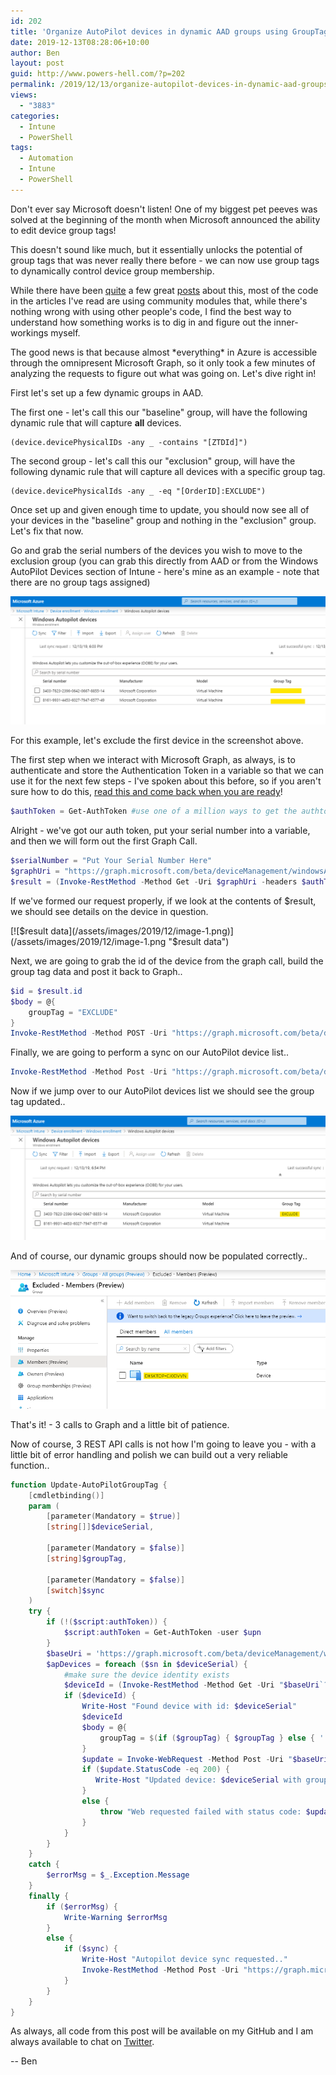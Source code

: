 ```yaml
---
id: 202
title: 'Organize AutoPilot devices in dynamic AAD groups using GroupTags & PowerShell'
date: 2019-12-13T08:28:06+10:00
author: Ben
layout: post
guid: http://www.powers-hell.com/?p=202
permalink: /2019/12/13/organize-autopilot-devices-in-dynamic-aad-groups-using-grouptags-powershell/
views:
  - "3883"
categories:
  - Intune
  - PowerShell
tags:
  - Automation
  - Intune
  - PowerShell
---
```

Don't ever say Microsoft doesn't listen! One of my biggest pet peeves was solved at the beginning of the month when Microsoft announced the ability to edit device group tags!

This doesn't sound like much, but it essentially unlocks the potential of group tags that was never really there before - we can now use group tags to dynamically control device group membership.

<!--more-->

While there have been [quite](https://oofhours.com/2019/11/25/now-you-can-edit-group-tags-and-computer-names-for-windows-autopilot-devices/) a few great [posts](https://blog.alschneiter.com/2019/11/26/edit-group-tag-and-computer-name-in-windows-autopilot/) about this, most of the code in the articles I've read are using community modules that, while there's nothing wrong with using other people's code, I find the best way to understand how something works is to dig in and figure out the inner-workings myself.

The good news is that because almost \*everything\* in Azure is accessible through the omnipresent Microsoft Graph, so it only took a few minutes of analyzing the requests to figure out what was going on. Let's dive right in!

First let's set up a few dynamic groups in AAD.

The first one - let's call this our "baseline" group, will have the following dynamic rule that will capture **all** devices.

<pre class="wp-block-code"><code>(device.devicePhysicalIDs -any _ -contains "[ZTDId]")</code></pre>

The second group - let's call this our "exclusion" group, will have the following dynamic rule that will capture all devices with a specific group tag.

<pre class="wp-block-code"><code>(device.devicePhysicalIds -any _ -eq "[OrderID]:EXCLUDE")</code></pre>

Once set up and given enough time to update, you should now see all of your devices in the "baseline" group and nothing in the "exclusion" group. Let's fix that now.

Go and grab the serial numbers of the devices you wish to move to the exclusion group (you can grab this directly from AAD or from the Windows AutoPilot Devices section of Intune - here's mine as an example - note that there are no group tags assigned)

[![Autopilot devices](/assets/images/2019/12/image.png)](/assets/images/2019/12/image.png "Autopilot devices")

For this example, let's exclude the first device in the screenshot above.

The first step when we interact with Microsoft Graph, as always, is to authenticate and store the Authentication Token in a variable so that we can use it for the next few steps - I've spoken about this before, so if you aren't sure how to do this, [read this and come back when you are ready](https://powers-hell.com/2018/08/17/authenticate-to-microsoft-graph-in-powershell-in-two-lines-of-code/)!

```PowerShell
$authToken = Get-AuthToken #use one of a million ways to get the authtoken...
```

Alright - we've got our auth token, put your serial number into a variable, and then we will form out the first Graph Call.

```PowerShell
$serialNumber = "Put Your Serial Number Here"
$graphUri = "https://graph.microsoft.com/beta/deviceManagement/windowsAutopilotDeviceIdentities?`$filter=contains(serialNumber,'$serialNumber')"
$result = (Invoke-RestMethod -Method Get -Uri $graphUri -headers $authToken).value
```

If we've formed our request properly, if we look at the contents of $result, we should see details on the device in question.

[![$result data](/assets/images/2019/12/image-1.png)](/assets/images/2019/12/image-1.png "$result data")

Next, we are going to grab the id of the device from the graph call, build the group tag data and post it back to Graph..

```PowerShell
$id = $result.id
$body = @{
    groupTag = "EXCLUDE"
}
Invoke-RestMethod -Method POST -Uri "https://graph.microsoft.com/beta/deviceManagement/windowsAutopilotDeviceIdentities/$id/updateDeviceProperties" -Body ($body | ConvertTo-Json -Compress) -Headers $script:authToken
```

Finally, we are going to perform a sync on our AutoPilot device list..

```PowerShell
Invoke-RestMethod -Method Post -Uri "https://graph.microsoft.com/beta/deviceManagement/windowsAutopilotSettings/sync" -Headers $script:authToken
```

Now if we jump over to our AutoPilot devices list we should see the group tag updated..

[![Updated group tag](/assets/images/2019/12/image-2.png)](/assets/images/2019/12/image-2.png "Updated group tag")

And of course, our dynamic groups should now be populated correctly..

[![Dynamic groups](/assets/images/2019/12/image-3.png)](/assets/images/2019/12/image-3.png "Dynamic groups")

That's it! - 3 calls to Graph and a little bit of patience.

Now of course, 3 REST API calls is not how I'm going to leave you - with a little bit of error handling and polish we can build out a very reliable function..

```PowerShell
function Update-AutoPilotGroupTag {
    [cmdletbinding()]
    param (
        [parameter(Mandatory = $true)]
        [string[]]$deviceSerial,

        [parameter(Mandatory = $false)]
        [string]$groupTag,

        [parameter(Mandatory = $false)]
        [switch]$sync
    )
    try {
        if (!($script:authToken)) {
            $script:authToken = Get-AuthToken -user $upn
        }
        $baseUri = 'https://graph.microsoft.com/beta/deviceManagement/windowsAutopilotDeviceIdentities'
        $apDevices = foreach ($sn in $deviceSerial) {
            #make sure the device identity exists
            $deviceId = (Invoke-RestMethod -Method Get -Uri "$baseUri`?`$filter=contains(serialNumber,'$sn')" -Headers $script:authToken).value
            if ($deviceId) {
                Write-Host "Found device with id: $deviceSerial"
                $deviceId
                $body = @{
                    groupTag = $(if ($groupTag) { $groupTag } else { '' })
                }
                $update = Invoke-WebRequest -Method Post -Uri "$baseUri/$($deviceId.id)/updateDeviceProperties" -Body ($body | ConvertTo-Json -Compress) -Headers $script:authToken -UseBasicParsing
                if ($update.StatusCode -eq 200) {
                   Write-Host "Updated device: $deviceSerial with grouptag: $groupTag"
                }
                else {
                    throw "Web requested failed with status code: $update.statusCode"
                }
            }
        }
    }
    catch {
        $errorMsg = $_.Exception.Message
    }
    finally {
        if ($errorMsg) {
            Write-Warning $errorMsg
        }
        else {
            if ($sync) {
                Write-Host "Autopilot device sync requested.."
                Invoke-RestMethod -Method Post -Uri "https://graph.microsoft.com/beta/deviceManagement/windowsAutopilotSettings/sync" -Headers $script:authToken
            }
        }
    }
}
```

As always, all code from this post will be available on my GitHub and I am always available to chat on [Twitter](https://twitter.com/powers_hell).

-- Ben
